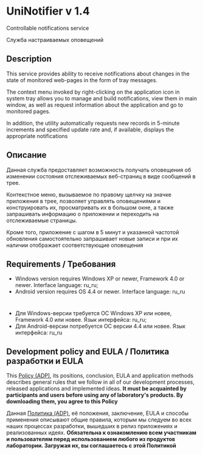 # UniNotifier v 1.4

Controllable notifications service

Служба настраиваемых оповещений



## Description

This service provides ability to receive notifications about changes in the state of monitored web-pages in the form of tray messages.

The context menu invoked by right-clicking on the application icon in system tray allows you to manage and build notifications,
view them in main window, as well as request information about the application and go to monitored pages.

In addition, the utility automatically requests new records in 5-minute increments and specified update rate and,
if available, displays the appropriate notifications



## Описание

Данная служба предоставляет возможность получать оповещения об изменении состояния отслеживаемых веб-страниц в виде
сообщений в трее.

Контекстное меню, вызываемое по правому щелчку на значке приложения в трее, позволяет управлять оповещениями и конструировать их,
просматривать их в большом окне, а также запрашивать информацию о приложении и переходить на отслеживаемые страницы.

Кроме того, приложение с шагом в 5 минут и указанной частотой обновления самостоятельно запрашивает новые записи
и при их наличии отображает соответствующие оповещения



## Requirements / Требования

- Windows version requires Windows XP or newer, Framework 4.0 or newer. Interface language: ru_ru;
- Android version requires OS 4.4 or newer. Interface language: ru_ru

#

- Для Windows-версии требуется ОС Windows XP или новее, Framework 4.0 или новее. Язык интерфейса: ru_ru;
- Для Android-версии потребуется ОС версии 4.4 или новее. Язык интерфейса: ru_ru



## Development policy and EULA / Политика разработки и EULA

This [Policy (ADP)](https://vk.com/@rdaaow_fupl-adp), its positions, conclusion, EULA and application methods
describes general rules that we follow in all of our development processes, released applications and implemented
ideas.
**It must be acquainted by participants and users before using any of laboratory's products.
By downloading them, you agree to this Policy**

Данная [Политика (ADP)](https://vk.com/@rdaaow_fupl-adp), её положения, заключение, EULA и способы применения
описывают общие правила, которым мы следуем во всех наших процессах разработки, вышедших в релиз приложениях
и реализованных идеях.
**Обязательна к ознакомлению всем участникам и пользователям перед использованием любого из продуктов лаборатории.
Загружая их, вы соглашаетесь с этой Политикой**
